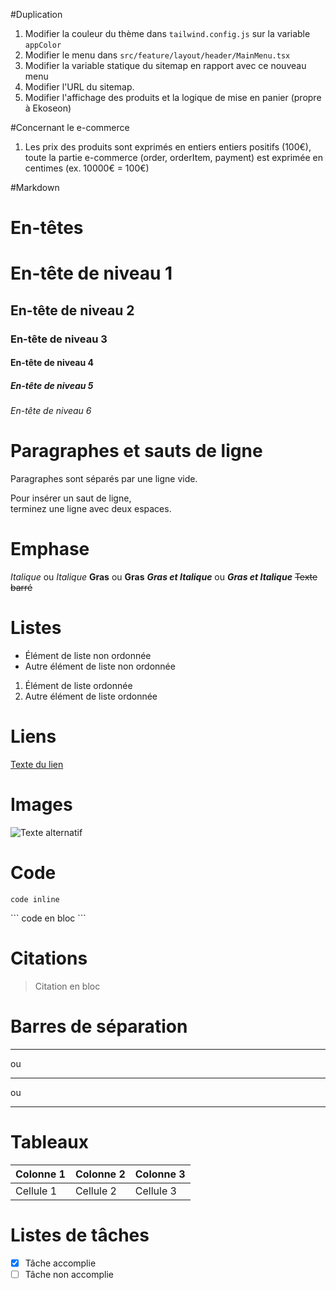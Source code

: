 #Duplication

1) Modifier la couleur du thème dans `tailwind.config.js` sur la variable `appColor`
2) Modifier le menu dans `src/feature/layout/header/MainMenu.tsx`
3) Modifier la variable statique du sitemap  en rapport avec ce nouveau menu
4) Modifier l'URL du sitemap.
4) Modifier l'affichage des produits et la logique de mise en panier (propre à Ekoseon)


#Concernant le e-commerce
1) Les prix des produits sont exprimés en entiers entiers positifs (100€), toute la partie e-commerce (order, orderItem, payment) est exprimée en centimes (ex. 10000€ = 100€)


#Markdown 

# En-têtes
# En-tête de niveau 1
## En-tête de niveau 2
### En-tête de niveau 3
#### En-tête de niveau 4
##### En-tête de niveau 5
###### En-tête de niveau 6

# Paragraphes et sauts de ligne
Paragraphes sont séparés par une ligne vide.

Pour insérer un saut de ligne,  
terminez une ligne avec deux espaces.

# Emphase
*Italique* ou _Italique_
**Gras** ou __Gras__
**_Gras et Italique_** ou __*Gras et Italique*__
~~Texte barré~~

# Listes
- Élément de liste non ordonnée
- Autre élément de liste non ordonnée

1. Élément de liste ordonnée
2. Autre élément de liste ordonnée

# Liens
[Texte du lien](URL)

# Images
![Texte alternatif](URL)

# Code
`code inline`

\`\`\`
code en bloc
\`\`\`

# Citations
> Citation en bloc

# Barres de séparation
---
ou
***
ou
___

# Tableaux
| Colonne 1 | Colonne 2 | Colonne 3 |
| --------- | --------- | --------- |
| Cellule 1 | Cellule 2 | Cellule 3 |

# Listes de tâches
- [x] Tâche accomplie
- [ ] Tâche non accomplie
